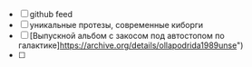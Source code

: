 - [ ] github feed
- [ ] уникальные протезы, современные киборги
- [ ] [Выпускной альбом с закосом под автостопом по галактике]https://archive.org/details/ollapodrida1989unse")
- [ ]
